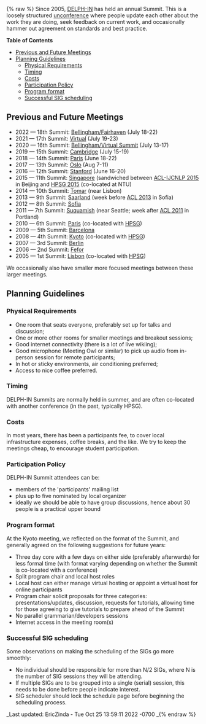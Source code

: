 {% raw %}
Since 2005, [DELPH-IN](http://wwww.delph-in.net) has held an annual
Summit. This is a loosely structured
[unconference](http://en.wikipedia.org/wiki/Unconference) where people
update each other about the work they are doing, seek feedback on
current work, and occasionally hammer out agreement on standards and
best practice.

<!-- markdown-toc start - Don't edit this section. Run M-x markdown-toc-refresh-toc -->

**Table of Contents**

- [Previous and Future Meetings](../SummitTop#previous-and-future-meetings)
- [Planning Guidelines](../SummitTop#planning-guidelines)
  - [Physical Requirements](../SummitTop#physical-requirements)
  - [Timing](../SummitTop#timing)
  - [Costs](../SummitTop#costs)
  - [Participation Policy](../SummitTop#participation-policy)
  - [Program format](../SummitTop#program-format)
  - [Successful SIG scheduling](../SummitTop#successful-sig-scheduling)

<!-- markdown-toc end -->


## Previous and Future Meetings

- 2022 — 18th Summit: [Bellingham/Fairhaven](FairhavenTop) (July 18-22)
- 2021 — 17th Summit: [Virtual](Virtual2021Top) (July 19-23)
- 2020 — 16th Summit: [Bellingham/Virtual Summit](../BellinghamTop) (July 13-17)
- 2019 — 15th Summit: [Cambridge](../CambridgeTop) (July 15-19)
- 2018 — 14th Summit: [Paris](../DiderotTop) (June 18-22)
- 2017 — 13th Summit: [Oslo](../OsloTop) (Aug 7-11)
- 2016 — 12th Summit: [Stanford](../StanfordTop) (June 16-20)
- 2015 — 11th Summit: [Singapore](../SingaporeTop) (sandwiched between [ACL-IJCNLP 2015](http://acl2015.org/) in Beijing and [HPSG 2015](http://compling.hss.ntu.edu.sg/events/2015-hpsg/) (co-located at NTU)
- 2014 — 10th Summit: [Tomar](../TomarTop) (near Lisbon)
- 2013 — 9th Summit: [Saarland](../SaarlandTop) (week before [ACL 2013](http://acl2013.org/site/) in Sofia)
- 2012 — 8th Summit: [Sofia](../SofiaTop)
- 2011 — 7th Summit: [Suquamish](../SuquamishTop) (near Seattle; week after [ACL 2011](http://www.acl2011.org/) in Portland)
- 2010 — 6th Summit: [Paris](../ParisTop) (co-located with [HPSG](http://hpsg2010.linguist.univ-paris-diderot.fr/))
- 2009 — 5th Summit: [Barcelona](../BarcelonaTop)
- 2008 — 4th Summit: [Kyoto](../KyotoTop) (co-located with [HPSG](http://www.essex.ac.uk/linguistics/external/HPSG/Conferences/hpsg-2008/))
- 2007 — 3rd Summit: [Berlin](../BerlinTop)
- 2006 — 2nd Summit: [Fefor](../FeforTop)
- 2005 — 1st Summit: [Lisbon](../LisbonTop) (co-located with [HPSG](http://csli-publications.stanford.edu/HPSG/6/toc.shtml))

We occasionally also have smaller more focused meetings between these
larger meetings.

## Planning Guidelines

### Physical Requirements

- One room that seats everyone, preferably set up for talks and
discussion;
- One or more other rooms for smaller meetings and breakout sessions;
- Good internet connectivity (there is a lot of live wikiing);
- Good microphone (Meeting Owl or similar) to pick up audio from in-person session for remote participants;
- In hot or sticky environments, air conditioning preferred;
- Access to nice coffee preferred.

### Timing

DELPH-IN Summits are normally held in summer, and are often co-located
with another conference (in the past, typically HPSG).

### Costs

In most years, there has been a participants fee, to cover local
infrastructure expenses, coffee breaks, and the like. We try to keep the
meetings cheap, to encourage student participation.

### Participation Policy

DELPH-IN Summit attendees can be:

- members of the 'participants' mailing list
- plus up to five nominated by local organizer
- ideally we should be able to have group discussions, hence about 30
people is a practical upper bound

### Program format

At the Kyoto meeting, we reflected on the format of the Summit, and
generally agreed on the following suggestions for future years:

- Three day core with a few days on either side (preferably
afterwards) for less formal time (with format varying depending on
whether the Summit is co-located with a conference)
- Split program chair and local host roles
- Local host can either manage virtual hosting or appoint a virtual
host for online participants
- Program chair solicit proposals for three categories:
presentations/updates, discussion, requests for tutorials, allowing
time for those agreeing to give tutorials to prepare ahead of the
Summit
- No parallel grammarian/developers sessions
- Internet access in the meeting room(s)

### Successful SIG scheduling

Some observations on making the scheduling of the SIGs go more smoothly:

- No individual should be responsible for more than N/2 SIGs, where N
is the number of SIG sessions they will be attending.
- If multiple SIGs are to be grouped into a single (serial) session,
this needs to be done before people indicate interest.
- SIG scheduler should lock the schedule page before beginning the
scheduling process.

_Last updated: EricZinda - Tue Oct 25 13:59:11 2022 -0700
_{% endraw %}